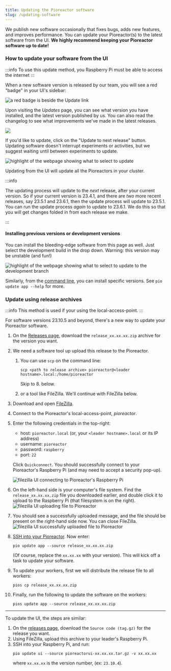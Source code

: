 ```yaml
---
title: Updating the Pioreactor software
slug: /updating-software
---
```


We publish new software occasionally that fixes bugs, adds new features, and improves performance. You can update your Pioreactor(s) to the latest software from the UI. **We highly recommend keeping your Pioreactor software up to date!**

### How to update your software from the UI

:::info
To use this update method, you Raspberry Pi must be able to access the internet
:::

When a new software version is released by our team, you will see a red "badge" in your UI's sidebar:

![a red badge is beside the Update link](/img/user-guide/badge.png)

Upon visiting the _Updates_ page, you can see what version you have installed, and the latest version published by us. You can also read the changelog to see what improvements we've made in the latest releases.

![](/img/user-guide/version_installed_vs_latest.png)


If you'd like to update, click on the "Update to next release" button. Updating software doesn't interrupt experiments or activities, but we suggest waiting until between experiments to update.

![highlight of the webpage showing what to select to update](/img/user-guide/click_update.png)

Updating from the UI will update all the Pioreactors in your cluster.

:::info

The updating process will update to the _next_ release, after your current version. So if your current version is 23.4.1, and there are _two_ more recent releases, say 23.5.1 and 23.6.1, then the update process will update to 23.5.1. You can run the update process _again_ to update to 23.6.1. We do this so that you will get changes folded in from each release we make.

:::

#### Installing previous versions or development versions

You can install the bleeding-edge software from this page as well. Just select the development build in the drop down. Warning: this version may be unstable (and fun!)


![highlight of the webpage showing what to select to update to the development branch](/img/user-guide/click_update_develop.png)


Similarly, from the [command line](https://docs.pioreactor.com/user-guide/accessing-raspberry-pi), you can install specific versions. See `pio update app --help` for more.


### Update using release archives


:::info
This method is used if your using the local-access-point.
:::

For software versions 23.10.5 and beyond, there's a new way to update your Pioreactor software.

1. On the [Releases page](https://github.com/Pioreactor/pioreactor/releases), download the `release_xx.xx.xx.zip` archive for the version you want.
2. We need a software tool up upload this release to the Pioreactor.

   1. You can use `scp` on the command line:
      ```
      scp <path to release archive> pioreactor@<leader hostname>.local:/home/pioreactor
      ```
      Skip to 8. below.

   2. or a tool like FileZilla. We'll continue with FileZilla below.

2. Download and open [FileZilla](https://filezilla-project.org/download.php?type=client).
3. Connect to the Pioreactor's local-access-point, _pioreactor_.
3. Enter the following credentials in the top-right:

   - host: `pioreactor.local` (or, your `<leader hostname>.local` or its IP address)
   - username: `pioreactor`
   - password: `raspberry`
   - port: `22`

   Click `Quickconnect`. You should successfully connect to your Pioreactor's Raspberry Pi (and may need to accept a security pop-up).

   ![filezilla UI connecting to Pioreactor's Raspberry Pi](/img/user-guide/connect_via_filezilla.png)

5. On the left-hand side is your computer's file system. Find the `release_xx.xx.xx.zip` file you downloaded earlier, and double click it to upload to the Raspberry Pi (that filesystem is on the right).
   ![filezilla UI uploading file to Pioreactor](/img/user-guide/upload_file_via_filezilla.png)
6. You should see a successfully uploaded message, and the file should be present on the right-hand side now. You can close FileZilla.
  ![filezilla UI successfully uploaded file to Pioreactor](/img/user-guide/successuful_upload.png)
7. [SSH into your Pioreactor](/user-guide/accessing-raspberry-pi). Now enter:
   ```
   pio update app --source release_xx.xx.xx.zip
   ```
   (Of course, replace the `xx.xx.xx` with your version). This will kick off a task to update your software.

8. To update your workers, first we will distribute the release file to all workers:
   ```
   pios cp release_xx.xx.xx.zip
   ```

9. Finally, run the following to update the software on the workers:
   ```
   pios update app --source release_xx.xx.xx.zip
   ```

-----

To update the UI, the steps are similar:

1. On the [releases page](https://github.com/Pioreactor/pioreactorui/releases), download the `Source code (tag.gz)` for the release you want.
2. Using FileZilla, upload this archive to your leader's Raspberry Pi.
3. SSH into your Raspberry Pi, and run:
   ```
   pio update ui --source pioreactorui-xx.xx.xx.tar.gz -v xx.xx.xx
   ```
   where `xx.xx.xx` is the version number, (ex: `23.10.4`).




